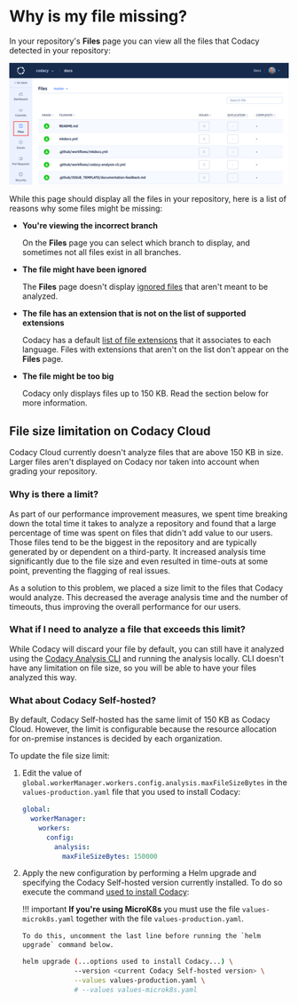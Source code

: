 # Why is my file missing?

In your repository's **Files** page you can view all the files that Codacy detected in your repository:

![Repository files](images/repository-files.png)

While this page should display all the files in your repository, here is a list of reasons why some files might be missing:

-   **You're viewing the incorrect branch**

    On the **Files** page you can select which branch to display, and sometimes not all files exist in all branches.

-   **The file might have been ignored**

    The **Files** page doesn't display [ignored files](../../repositories-configure/ignoring-files.md) that aren't meant to be analyzed.

-   **The file has an extension that is not on the list of supported extensions**

    Codacy has a default [list of file extensions](../../repositories-configure/file-extensions.md) that it associates to each language. Files with extensions that aren't on the list don't appear on the **Files** page.

-   **The file might be too big**

    Codacy only displays files up to 150 KB. Read the section below for more information.

## File size limitation on Codacy Cloud

Codacy Cloud currently doesn't analyze files that are above 150 KB in size. Larger files aren't displayed on Codacy nor taken into account when grading your repository.

### Why is there a limit?

As part of our performance improvement measures, we spent time breaking down the total time it takes to analyze a repository and found that a large percentage of time was spent on files that didn't add value to our users. Those files tend to be the biggest in the repository and are typically generated by or dependent on a third-party. It increased analysis time significantly due to the file size and even resulted in time-outs at some point, preventing the flagging of real issues.

As a solution to this problem, we placed a size limit to the files that Codacy would analyze. This decreased the average analysis time and the number of timeouts, thus improving the overall performance for our users.

### What if I need to analyze a file that exceeds this limit?

While Codacy will discard your file by default, you can still have it analyzed using the [Codacy Analysis CLI](../../related-tools/local-analysis/running-local-analysis.md) and running the analysis locally. CLI doesn't have any limitation on file size, so you will be able to have your files analyzed this way.

### What about Codacy Self-hosted?

By default, Codacy Self-hosted has the same limit of 150 KB as Codacy Cloud. However, the limit is configurable because the resource allocation for on-premise instances is decided by each organization.

To update the file size limit:

1.  Edit the value of `global.workerManager.workers.config.analysis.maxFileSizeBytes` in the `values-production.yaml` file that you used to install Codacy:

    ```yaml
    global:
      workerManager:
        workers:
          config:
            analysis:
              maxFileSizeBytes: 150000
    ```

1.  Apply the new configuration by performing a Helm upgrade and specifying the Codacy Self-hosted version currently installed. To do so execute the command [used to install Codacy](../../chart/index.md#helm-upgrade):

    !!! important
        **If you're using MicroK8s** you must use the file `values-microk8s.yaml` together with the file `values-production.yaml`.

        To do this, uncomment the last line before running the `helm upgrade` command below.

    ```bash
    helm upgrade (...options used to install Codacy...) \
                 --version <current Codacy Self-hosted version> \
                 --values values-production.yaml \
                 # --values values-microk8s.yaml
    ```
